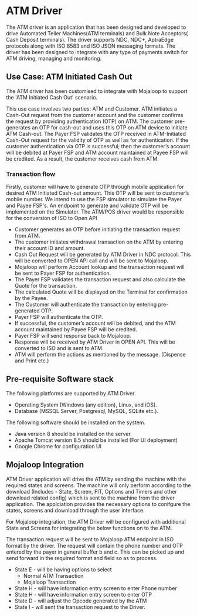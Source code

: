 # ATM Driver
The ATM driver is an application that has been designed and developed to drive Automated Teller Machines(ATM terminals) and Bulk Note Acceptors( Cash Deposit terminals). The driver supports NDC, NDC+, AptraEdge protocols along with ISO 8583 and ISO JSON messaging formats.
The driver has been designed to integrate with any type of payments switch for ATM driving, managing and monitoring.

## Use Case: ATM Initiated Cash Out

The ATM driver has been customised to integrate with Mojaloop to support the 'ATM Initiated Cash Out' scenario. 

This use case involves two parties: ATM and Customer. ATM initiates a Cash-Out request from the customer account and the customer confirms the request by providing authentication (OTP) on ATM. The customer pre-generates an OTP for cash-out and uses this OTP on ATM device to initiate ATM Cash-out. The Payer FSP validates the OTP received in ATM-Initiated Cash-Out request for the validity of OTP as well as for authentication. If the customer authentication via OTP is successful; then the customer’s account will be debited at Payer FSP and ATM account maintained at Payee FSP will be credited. As a result, the customer receives cash from ATM.

### Transaction flow

Firstly, customer will have to generate OTP through mobile application for desired ATM Initiated Cash-out amount. This OTP will be sent to customer’s mobile number. 
We intend to use the FSP simulator to simulate the Payer and Payee FSP's. An endpoint to generate and validate OTP will be implemented on the Simulator. The ATM/POS driver would be responsible for the conversion of ISO to Open API

  - Customer generates an OTP before initiating the transaction request from ATM.
  - The customer initiates withdrawal transaction on the ATM by entering their account ID and amount. 
  - Cash Out Request will be generated by ATM Driver in NDC protocol. This will be converted to OPEN API call and will be sent to Mojaloop.
  - Mojaloop will perform Account lookup and the transaction request will be sent to Payer FSP for authentication.
  - The Payer FSP validates the transaction request and also calculate the Quote for the transaction.
  - The calculated Quote will be displayed on the Terminal for confirmation by the Payee.
  - The Customer will authenticate the transaction by entering pre-generated OTP.
  - Payer FSP will authenticate the OTP. 
  - If successful, the customer’s account will be debited, and the ATM account maintained by Payee FSP will be credited.
  - Payer FSP will send response back to Mojaloop.
  - Response will be received by ATM Driver in OPEN API. This will be converted to ISO and is sent to ATM.
  - ATM will perform the actions as mentioned by the message. (Dispense and Print etc.)
  
  ## Pre-requisite Software stack
  
  The following platforms are supported by ATM Driver. 
  
 - Operating System [Windows (any edition), Linux, and iOS].
 - Database (MSSQL Server, Postgresql, MySQL, SQLite etc.). 

The following software should be installed on the system.

- Java version 8 should be installed on the server.
- Apache Tomcat version 8.5 should be installed (For UI deployment)
- Google Chrome for configuration UI 

## Mojaloop Integration

ATM Driver application will drive the ATM by sending the machine with the required states and screens. The machine will only perform according to the download (Includes - State, Screen, FIT, Options and Timers and other download related config) which is sent to the machine from the driver application. The applciation provides the necessary options to conifgure the states, screens and download through the user interface.

For Mojaloop integration, the ATM Driver will be configured with additional State and Screens for integrating the below functions on to the ATM.

The transaction request will be sent to Mojaloop ATM endpoint in ISO format by the driver. The request will contain the phone number and OTP entered by the payer in general buffer b and c. This can be picked up and send forward in the required format and field so as to process.

- State E - will be having options to select 
	- Normal ATM Transaction 
	- Mojaloop Transaction
- State H  - will have information entry screen to enter Phone number
- State H  - will have information entry screen to enter OTP
- State D -  will adjust the Opcode generated by the ATM
- State I -  will sent the transaction request to the Driver.


